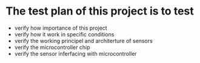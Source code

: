 # The test plan of this project is to test
* verify how importance of this project
* verify how it work in specific conditions
* verify the working principel and architerture of sensors
* verify the microcontroller chip 
* verify the  sensor inferfacing with microcontroller
